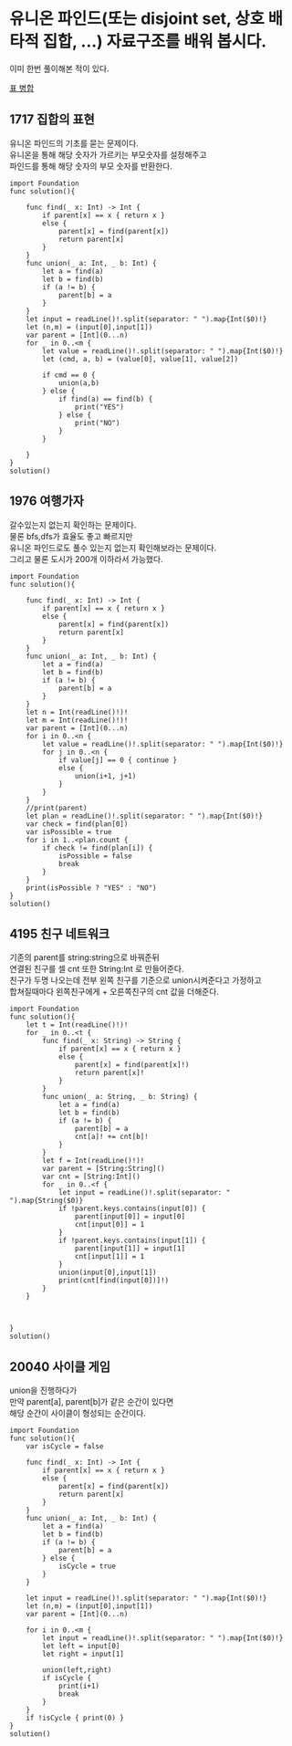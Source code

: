 # 유니온 파인드(또는 disjoint set, 상호 배타적 집합, ...) 자료구조를 배워 봅시다.	
이미 한번 풀이해본 적이 있다.   
   
[표 병합](https://github.com/ww5702/Swift_Coding_Test/tree/main/%ED%94%84%EB%A1%9C%EA%B7%B8%EB%9E%98%EB%A8%B8%EC%8A%A4/Level%203/%ED%91%9C%20%EB%B3%91%ED%95%A9)   
   
## 1717 집합의 표현
유니온 파인드의 기초를 묻는 문제이다.   
유니온을 통해 해당 숫자가 가르키는 부모숫자를 설정해주고   
파인드를 통해 해당 숫자의 부모 숫자를 반환한다.   

```
import Foundation
func solution(){
    
    func find(_ x: Int) -> Int {
        if parent[x] == x { return x }
        else {
            parent[x] = find(parent[x])
            return parent[x]
        }
    }
    func union(_ a: Int, _ b: Int) {
        let a = find(a)
        let b = find(b)
        if (a != b) {
            parent[b] = a
        }
    }
    let input = readLine()!.split(separator: " ").map{Int($0)!}
    let (n,m) = (input[0],input[1])
    var parent = [Int](0...n)
    for _ in 0..<m {
        let value = readLine()!.split(separator: " ").map{Int($0)!}
        let (cmd, a, b) = (value[0], value[1], value[2])
        
        if cmd == 0 {
            union(a,b)
        } else {
            if find(a) == find(b) {
                print("YES")
            } else {
                print("NO")
            }
        }
        
    }
}
solution()

```
## 1976 여행가자
갈수있는지 없는지 확인하는 문제이다.   
물론 bfs,dfs가 효율도 좋고 빠르지만   
유니온 파인드로도 풀수 있는지 없는지 확인해보라는 문제이다.   
그리고 물론 도시가 200개 이하라서 가능했다.   

```
import Foundation
func solution(){
    
    func find(_ x: Int) -> Int {
        if parent[x] == x { return x }
        else {
            parent[x] = find(parent[x])
            return parent[x]
        }
    }
    func union(_ a: Int, _ b: Int) {
        let a = find(a)
        let b = find(b)
        if (a != b) {
            parent[b] = a
        }
    }
    let n = Int(readLine()!)!
    let m = Int(readLine()!)!
    var parent = [Int](0...n)
    for i in 0..<n {
        let value = readLine()!.split(separator: " ").map{Int($0)!}
        for j in 0..<n {
            if value[j] == 0 { continue }
            else {
                union(i+1, j+1)
            }
        }
    }
    //print(parent)
    let plan = readLine()!.split(separator: " ").map{Int($0)!}
    var check = find(plan[0])
    var isPossible = true
    for i in 1..<plan.count {
        if check != find(plan[i]) {
            isPossible = false
            break
        }
    }
    print(isPossible ? "YES" : "NO")
}
solution()

```
## 4195 친구 네트워크
기존의 parent를 string:string으로 바꿔준뒤   
연결된 친구를 셀 cnt 또한 String:Int 로 만들어준다.   
친구가 두명 나오는데 전부 왼쪽 친구를 기준으로 union시켜준다고 가정하고   
합쳐질때마다 왼쪽친구에게 + 오른쪽친구의 cnt 값을 더해준다.   

```
import Foundation
func solution(){
    let t = Int(readLine()!)!
    for _ in 0..<t {
        func find(_ x: String) -> String {
            if parent[x] == x { return x }
            else {
                parent[x] = find(parent[x]!)
                return parent[x]!
            }
        }
        func union(_ a: String, _ b: String) {
            let a = find(a)
            let b = find(b)
            if (a != b) {
                parent[b] = a
                cnt[a]! += cnt[b]!
            }
        }
        let f = Int(readLine()!)!
        var parent = [String:String]()
        var cnt = [String:Int]()
        for _ in 0..<f {
            let input = readLine()!.split(separator: " ").map{String($0)}
            if !parent.keys.contains(input[0]) {
                parent[input[0]] = input[0]
                cnt[input[0]] = 1
            }
            if !parent.keys.contains(input[1]) {
                parent[input[1]] = input[1]
                cnt[input[1]] = 1
            }
            union(input[0],input[1])
            print(cnt[find(input[0])]!)
        }
    }
    
    
    
}
solution()

```
## 20040 사이클 게임
union을 진행하다가   
만약 parent[a], parent[b]가 같은 순간이 있다면   
해당 순간이 사이클이 형성되는 순간이다.   

```
import Foundation
func solution(){
    var isCycle = false
    
    func find(_ x: Int) -> Int {
        if parent[x] == x { return x }
        else {
            parent[x] = find(parent[x])
            return parent[x]
        }
    }
    func union(_ a: Int, _ b: Int) {
        let a = find(a)
        let b = find(b)
        if (a != b) {
            parent[b] = a
        } else {
            isCycle = true
        }
    }
    
    let input = readLine()!.split(separator: " ").map{Int($0)!}
    let (n,m) = (input[0],input[1])
    var parent = [Int](0...n)
    
    for i in 0..<m {
        let input = readLine()!.split(separator: " ").map{Int($0)!}
        let left = input[0]
        let right = input[1]
        
        union(left,right)
        if isCycle {
            print(i+1)
            break
        }
    }
    if !isCycle { print(0) }
}
solution()

```
